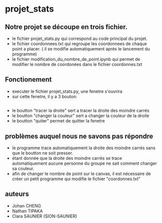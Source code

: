 # projet_stats

## Notre projet se découpe en trois fichier.
- le fichier projet_stats.py qui correspond au code principal du projet.
- le fichier coordonnees.txt qui regroupe les coordonnees de chaque point a placer. ( il se modifie automatiquement après le lancement du programme)
- le fichier modification_du_nombre_de_point.ipynb qui permet de modifier le nombre de coordonées dans le fichier coordonnes.txt

## Fonctionement
- executer le fichier projet_stats.py, une fenetre s'ouvrira
- sur cette fenetre, il y a 3 bouton:
##
- le boutton "tracer la droite" sert a tracer la droite des moindre carrés
- le boutton "changer la couleur" sert a changer la couleur de la droite
- le boutton "quiter" permet de quitter la fenetre 
##

## problèmes auquel nous ne savons pas répondre
- le programme trace automatiquement la droite des moindre carrés sans que le boutton ne soit presser.
- étant donnée que la droite des moindre carrés se trace automatiquement aucune personne du groupe ne sait comment changer sa couleur.
- afin de changer le nombre de point sur le canvas, il est nécessaire de créer un petit programme qui modifie le fichier "coordonnes.txt"

## auteurs
- Johan CHENG
- Nathan TIPAKA
- Clara SAUNIER (SION-SAUNIER)
